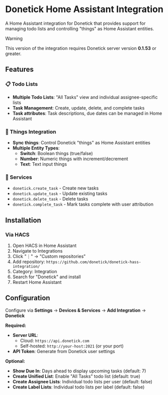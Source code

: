 
# Donetick Home Assistant Integration



A Home Assistant integration for Donetick that provides support for managing todo lists and controlling "things" as Home Assistant entities.

> [!WARNING]  
> This version of the integration requires Donetick server version **0.1.53** or greater.

## Features

### 📋 Todo Lists
- **Multiple Todo Lists**: "All Tasks" view and individual assignee-specific lists
- **Task Management**: Create, update, delete, and complete tasks
- **Task attributes**: Task descriptions, due dates can be managed in Home Assistant


### 🔧 Things Integration  
- **Sync things**: Control Donetick "things" as Home Assistant entities
- **Multiple Entity Types**: 
  - **Switch**: Boolean things (true/false)
  - **Number**: Numeric things with increment/decrement
  - **Text**: Text input things

### 🔧 Services
- `donetick.create_task` - Create new tasks
- `donetick.update_task` - Update existing tasks  
- `donetick.delete_task` - Delete tasks
- `donetick.complete_task` - Mark tasks complete with user attribution

## Installation

### Via HACS
1. Open HACS in Home Assistant
2. Navigate to Integrations  
3. Click "⋮" → "Custom repositories"
4. Add repository: `https://github.com/donetick/donetick-hass-integration/`
5. Category: Integration
6. Search for "Donetick" and install
7. Restart Home Assistant

## Configuration

Configure via **Settings** → **Devices & Services** → **Add Integration** → **Donetick**

**Required:**
- **Server URL**: 
  - Cloud: `https://api.donetick.com`
  - Self-hosted: `http://your-host:2021` (or your port)
- **API Token**: Generate from Donetick user settings

**Optional:**
- **Show Due In**: Days ahead to display upcoming tasks (default: 7)
- **Create Unified List**: Enable "All Tasks" todo list (default: true)  
- **Create Assignee Lists**: Individual todo lists per user (default: false)
- **Create Label Lists**: Individual todo lists per label (default: false) 
